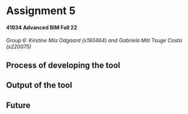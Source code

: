<h1> Assignment 5 </h1>
  <h4> 41934 Advanced BIM Fall 22 </h4>
  
  <em>Group 6: Kirstine Mia Odgaard (s193464) and Gabriela Miti Tsuge Costa (s220075)</em>
  
  
  ## Process of developing the tool
  
  
  
  
  ## Output of the tool
  
  
  
  
  ## Future
